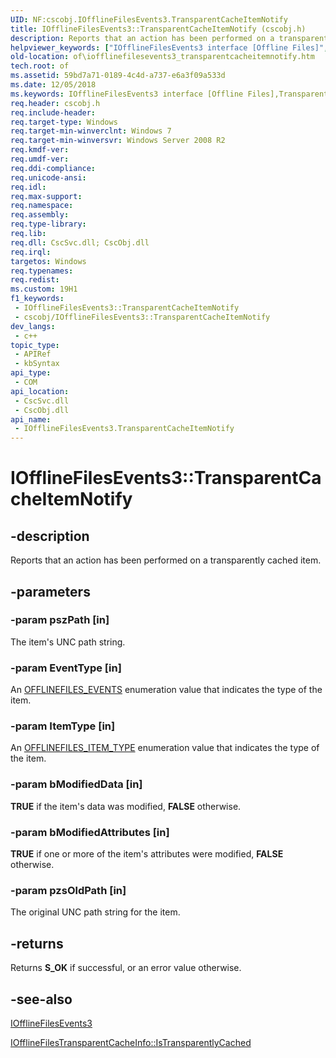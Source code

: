 ```yaml
---
UID: NF:cscobj.IOfflineFilesEvents3.TransparentCacheItemNotify
title: IOfflineFilesEvents3::TransparentCacheItemNotify (cscobj.h)
description: Reports that an action has been performed on a transparently cached item.
helpviewer_keywords: ["IOfflineFilesEvents3 interface [Offline Files]","TransparentCacheItemNotify method","IOfflineFilesEvents3.TransparentCacheItemNotify","IOfflineFilesEvents3::TransparentCacheItemNotify","TransparentCacheItemNotify","TransparentCacheItemNotify method [Offline Files]","TransparentCacheItemNotify method [Offline Files]","IOfflineFilesEvents3 interface","cscobj/IOfflineFilesEvents3::TransparentCacheItemNotify","of.iofflinefilesevents3_transparentcacheitemnotify"]
old-location: of\iofflinefilesevents3_transparentcacheitemnotify.htm
tech.root: of
ms.assetid: 59bd7a71-0189-4c4d-a737-e6a3f09a533d
ms.date: 12/05/2018
ms.keywords: IOfflineFilesEvents3 interface [Offline Files],TransparentCacheItemNotify method, IOfflineFilesEvents3.TransparentCacheItemNotify, IOfflineFilesEvents3::TransparentCacheItemNotify, TransparentCacheItemNotify, TransparentCacheItemNotify method [Offline Files], TransparentCacheItemNotify method [Offline Files],IOfflineFilesEvents3 interface, cscobj/IOfflineFilesEvents3::TransparentCacheItemNotify, of.iofflinefilesevents3_transparentcacheitemnotify
req.header: cscobj.h
req.include-header: 
req.target-type: Windows
req.target-min-winverclnt: Windows 7
req.target-min-winversvr: Windows Server 2008 R2
req.kmdf-ver: 
req.umdf-ver: 
req.ddi-compliance: 
req.unicode-ansi: 
req.idl: 
req.max-support: 
req.namespace: 
req.assembly: 
req.type-library: 
req.lib: 
req.dll: CscSvc.dll; CscObj.dll
req.irql: 
targetos: Windows
req.typenames: 
req.redist: 
ms.custom: 19H1
f1_keywords:
 - IOfflineFilesEvents3::TransparentCacheItemNotify
 - cscobj/IOfflineFilesEvents3::TransparentCacheItemNotify
dev_langs:
 - c++
topic_type:
 - APIRef
 - kbSyntax
api_type:
 - COM
api_location:
 - CscSvc.dll
 - CscObj.dll
api_name:
 - IOfflineFilesEvents3.TransparentCacheItemNotify
---
```


# IOfflineFilesEvents3::TransparentCacheItemNotify


## -description

Reports that an action has been performed on a transparently cached item.

## -parameters

### -param pszPath [in]

The item's UNC path string.

### -param EventType [in]

An <a href="https://docs.microsoft.com/windows/desktop/api/cscobj/ne-cscobj-offlinefiles_events">OFFLINEFILES_EVENTS</a> enumeration value that indicates the type of the item.

### -param ItemType [in]

An <a href="https://docs.microsoft.com/windows/desktop/api/cscobj/ne-cscobj-offlinefiles_item_type">OFFLINEFILES_ITEM_TYPE</a> enumeration value that indicates the type of the item.

### -param bModifiedData [in]

<b>TRUE</b> if the item's data was modified, <b>FALSE</b> otherwise.

### -param bModifiedAttributes [in]

<b>TRUE</b> if one or more of the item's attributes were modified, <b>FALSE</b> otherwise.

### -param pzsOldPath [in]

The original UNC path string for the item.

## -returns

Returns <b>S_OK</b> if successful, or an error value otherwise.

## -see-also

<a href="https://docs.microsoft.com/previous-versions/windows/desktop/api/cscobj/nn-cscobj-iofflinefilesevents3">IOfflineFilesEvents3</a>



<a href="https://docs.microsoft.com/previous-versions/windows/desktop/api/cscobj/nf-cscobj-iofflinefilestransparentcacheinfo-istransparentlycached">IOfflineFilesTransparentCacheInfo::IsTransparentlyCached</a>

